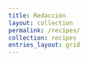 ```yaml
---
title: Redacción
layout: collection
permalink: /recipes/
collection: recipes
entries_layout: grid
---
```

